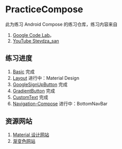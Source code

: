 # PracticeCompose

此为练习 Android Compose 的练习仓库，练习内容来自

1. [Google Code Lab](https://codelabs.developers.google.com/?cat=android)。
2. [YouTube Stevdza_san](https://www.youtube.com/playlist?list=PLSrm9z4zp4mEWwyiuYgVMWcDFdsebhM-r)

## 练习进度

1. [Basic](https://developer.android.com/codelabs/jetpack-compose-basics) 完成
2. [Layout](https://developer.android.com/codelabs/jetpack-compose-layouts) 进行中：Material Design
3. [GoogleSignUpButton](https://www.youtube.com/watch?v=ZECjMRINJkk&list=PLSrm9z4zp4mEWwyiuYgVMWcDFdsebhM-r&index=12&ab_channel=Stevdza-San) 完成
4. [GradientButton](https://www.youtube.com/watch?v=vPOS6L2SEX0&list=PLSrm9z4zp4mEWwyiuYgVMWcDFdsebhM-r&index=15&ab_channel=Stevdza-San) 完成
5. [CustomText](https://www.youtube.com/watch?v=iIm-7fmjyaA&list=PLSrm9z4zp4mEWwyiuYgVMWcDFdsebhM-r&index=7&ab_channel=Stevdza-San) 完成
5. [Navigation-Compose](https://developer.android.com/jetpack/compose/navigation) 进行中：BottomNavBar


## 资源网站

1. [Material 设计网站](https://material.io/components?platform=android)
2. [渐变色网站](https://uigradients.com/)